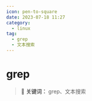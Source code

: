 ```yaml
---
icon: pen-to-square
date: 2023-07-18 11:27
category:
  - linux
tag:
  - grep
  - 文本搜索
---
```


# grep

> 📌 **关键词：** grep、文本搜索

## 

